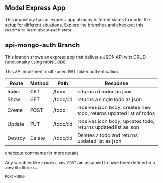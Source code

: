 ## Model Express App

This repository has an express app at many different states to model the setup for different situations. Explore the branches and checkout this readme to learn about each state.

## api-mongo-auth Branch

This branch shows an express app that deliver a JSON API with CRUD functionality using MONGODB.

This API implement multi-user JWT token authentication.

|Route|Method|Path|Response|
|-----|------|----|--------|
|Index|GET|/todo| returns all todos as json |
|Show|GET|/todo/:id| returns a single todo as json |
|Create|POST|/todo| receives json body, creates new todo, returns updated list of todos |
|Update|PUT|/todo/:id| receives json body, updates todo, returns updated list as json |
|Destroy|Delete|/todo/:id| Deletes a todo and returns updated list as json |

checkout comments for more details

Any variables like `process.env.PORT` are assumed to have been defined in a .env file like so...

```
PORT=4000
```